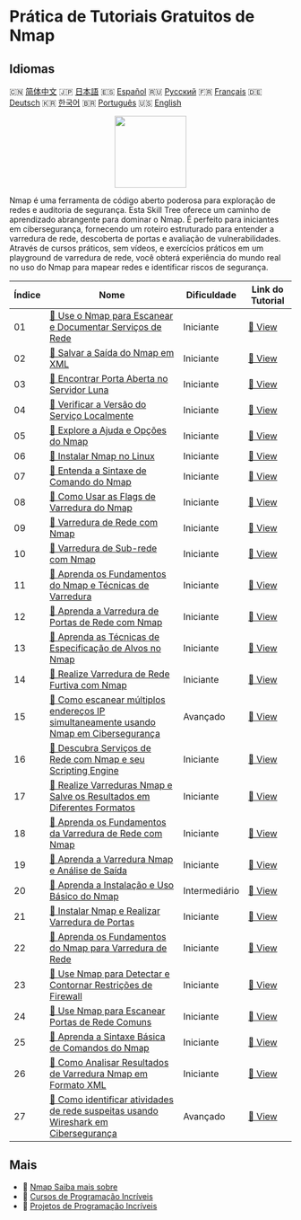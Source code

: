 # Prática de Tutoriais Gratuitos de Nmap

## Idiomas

🇨🇳 [简体中文](README_zh.md) 🇯🇵 [日本語](README_ja.md) 🇪🇸 [Español](README_es.md) 🇷🇺 [Русский](README_ru.md) 🇫🇷 [Français](README_fr.md) 🇩🇪 [Deutsch](README_de.md) 🇰🇷 [한국어](README_ko.md) 🇧🇷 [Português](README_pt.md) 🇺🇸 [English](README.md) 

<div align="center">
<img width="128px" src="https://file.labex.io/path/pPoL1KPkCT9I.png">
</div>

Nmap é uma ferramenta de código aberto poderosa para exploração de redes e auditoria de segurança. Esta Skill Tree oferece um caminho de aprendizado abrangente para dominar o Nmap. É perfeito para iniciantes em cibersegurança, fornecendo um roteiro estruturado para entender a varredura de rede, descoberta de portas e avaliação de vulnerabilidades. Através de cursos práticos, sem vídeos, e exercícios práticos em um playground de varredura de rede, você obterá experiência do mundo real no uso do Nmap para mapear redes e identificar riscos de segurança.

|   Índice | Nome                                                                                                                                                                                                                 | Dificuldade   | Link do Tutorial                                                                                                                         |
|----------|----------------------------------------------------------------------------------------------------------------------------------------------------------------------------------------------------------------------|---------------|------------------------------------------------------------------------------------------------------------------------------------------|
|       01 | [📖 Use o Nmap para Escanear e Documentar Serviços de Rede](https://labex.io/pt/tutorials/nmap-use-nmap-to-scan-and-document-network-services-415932)                                                                | Iniciante     | [🔗 View](https://labex.io/pt/tutorials/nmap-use-nmap-to-scan-and-document-network-services-415932)                                      |
|       02 | [📖 Salvar a Saída do Nmap em XML](https://labex.io/pt/tutorials/nmap-save-nmap-output-to-xml-548705)                                                                                                                | Iniciante     | [🔗 View](https://labex.io/pt/tutorials/nmap-save-nmap-output-to-xml-548705)                                                             |
|       03 | [📖 Encontrar Porta Aberta no Servidor Luna](https://labex.io/pt/tutorials/nmap-find-open-port-on-luna-server-548697)                                                                                                | Iniciante     | [🔗 View](https://labex.io/pt/tutorials/nmap-find-open-port-on-luna-server-548697)                                                       |
|       04 | [📖 Verificar a Versão do Serviço Localmente](https://labex.io/pt/tutorials/nmap-verify-service-version-locally-548693)                                                                                              | Iniciante     | [🔗 View](https://labex.io/pt/tutorials/nmap-verify-service-version-locally-548693)                                                      |
|       05 | [📖 Explore a Ajuda e Opções do Nmap](https://labex.io/pt/tutorials/nmap-explore-nmap-help-and-options-in-nmap-547101)                                                                                               | Iniciante     | [🔗 View](https://labex.io/pt/tutorials/nmap-explore-nmap-help-and-options-in-nmap-547101)                                               |
|       06 | [📖 Instalar Nmap no Linux](https://labex.io/pt/tutorials/nmap-install-nmap-on-linux-530181)                                                                                                                         | Iniciante     | [🔗 View](https://labex.io/pt/tutorials/nmap-install-nmap-on-linux-530181)                                                               |
|       07 | [📖 Entenda a Sintaxe de Comando do Nmap](https://labex.io/pt/tutorials/nmap-understand-nmap-command-syntax-530159)                                                                                                  | Iniciante     | [🔗 View](https://labex.io/pt/tutorials/nmap-understand-nmap-command-syntax-530159)                                                      |
|       08 | [📖 Como Usar as Flags de Varredura do Nmap](https://labex.io/pt/tutorials/nmap-how-to-use-nmap-scanning-flags-420509)                                                                                               | Iniciante     | [🔗 View](https://labex.io/pt/tutorials/nmap-how-to-use-nmap-scanning-flags-420509)                                                      |
|       09 | [📖 Varredura de Rede com Nmap](https://labex.io/pt/tutorials/nmap-network-scanning-with-nmap-415959)                                                                                                                | Iniciante     | [🔗 View](https://labex.io/pt/tutorials/nmap-network-scanning-with-nmap-415959)                                                          |
|       10 | [📖 Varredura de Sub-rede com Nmap](https://labex.io/pt/tutorials/nmap-scanning-subnet-with-nmap-415954)                                                                                                             | Iniciante     | [🔗 View](https://labex.io/pt/tutorials/nmap-scanning-subnet-with-nmap-415954)                                                           |
|       11 | [📖 Aprenda os Fundamentos do Nmap e Técnicas de Varredura](https://labex.io/pt/tutorials/nmap-learn-nmap-fundamentals-and-scanning-techniques-415937)                                                               | Iniciante     | [🔗 View](https://labex.io/pt/tutorials/nmap-learn-nmap-fundamentals-and-scanning-techniques-415937)                                     |
|       12 | [📖 Aprenda a Varredura de Portas de Rede com Nmap](https://labex.io/pt/tutorials/nmap-learn-nmap-network-port-scanning-415936)                                                                                      | Iniciante     | [🔗 View](https://labex.io/pt/tutorials/nmap-learn-nmap-network-port-scanning-415936)                                                    |
|       13 | [📖 Aprenda as Técnicas de Especificação de Alvos no Nmap](https://labex.io/pt/tutorials/nmap-learn-target-specification-techniques-in-nmap-415935)                                                                  | Iniciante     | [🔗 View](https://labex.io/pt/tutorials/nmap-learn-target-specification-techniques-in-nmap-415935)                                       |
|       14 | [📖 Realize Varredura de Rede Furtiva com Nmap](https://labex.io/pt/tutorials/nmap-perform-stealth-network-scanning-with-nmap-415933)                                                                                | Iniciante     | [🔗 View](https://labex.io/pt/tutorials/nmap-perform-stealth-network-scanning-with-nmap-415933)                                          |
|       15 | [📖 Como escanear múltiplos endereços IP simultaneamente usando Nmap em Cibersegurança](https://labex.io/pt/tutorials/nmap-how-to-scan-multiple-ip-addresses-simultaneously-using-nmap-in-cybersecurity-414798)      | Avançado      | [🔗 View](https://labex.io/pt/tutorials/nmap-how-to-scan-multiple-ip-addresses-simultaneously-using-nmap-in-cybersecurity-414798)        |
|       16 | [📖 Descubra Serviços de Rede com Nmap e seu Scripting Engine](https://labex.io/pt/tutorials/nmap-discover-network-services-with-nmap-and-its-scripting-engine-415931)                                               | Iniciante     | [🔗 View](https://labex.io/pt/tutorials/nmap-discover-network-services-with-nmap-and-its-scripting-engine-415931)                        |
|       17 | [📖 Realize Varreduras Nmap e Salve os Resultados em Diferentes Formatos](https://labex.io/pt/tutorials/nmap-perform-nmap-scans-and-save-results-in-different-formats-415928)                                        | Iniciante     | [🔗 View](https://labex.io/pt/tutorials/nmap-perform-nmap-scans-and-save-results-in-different-formats-415928)                            |
|       18 | [📖 Aprenda os Fundamentos da Varredura de Rede com Nmap](https://labex.io/pt/tutorials/nmap-learn-nmap-network-scanning-basics-415927)                                                                              | Iniciante     | [🔗 View](https://labex.io/pt/tutorials/nmap-learn-nmap-network-scanning-basics-415927)                                                  |
|       19 | [📖 Aprenda a Varredura Nmap e Análise de Saída](https://labex.io/pt/tutorials/nmap-learn-nmap-scanning-and-output-analysis-415926)                                                                                  | Iniciante     | [🔗 View](https://labex.io/pt/tutorials/nmap-learn-nmap-scanning-and-output-analysis-415926)                                             |
|       20 | [📖 Aprenda a Instalação e Uso Básico do Nmap](https://labex.io/pt/tutorials/nmap-learn-nmap-installation-and-basic-usage-415924)                                                                                    | Intermediário | [🔗 View](https://labex.io/pt/tutorials/nmap-learn-nmap-installation-and-basic-usage-415924)                                             |
|       21 | [📖 Instalar Nmap e Realizar Varredura de Portas](https://labex.io/pt/tutorials/nmap-install-nmap-and-perform-port-scanning-415923)                                                                                  | Iniciante     | [🔗 View](https://labex.io/pt/tutorials/nmap-install-nmap-and-perform-port-scanning-415923)                                              |
|       22 | [📖 Aprenda os Fundamentos do Nmap para Varredura de Rede](https://labex.io/pt/tutorials/nmap-learn-nmap-fundamentals-for-network-scanning-415922)                                                                   | Iniciante     | [🔗 View](https://labex.io/pt/tutorials/nmap-learn-nmap-fundamentals-for-network-scanning-415922)                                        |
|       23 | [📖 Use Nmap para Detectar e Contornar Restrições de Firewall](https://labex.io/pt/tutorials/nmap-use-nmap-to-detect-and-bypass-firewall-restrictions-415921)                                                        | Iniciante     | [🔗 View](https://labex.io/pt/tutorials/nmap-use-nmap-to-detect-and-bypass-firewall-restrictions-415921)                                 |
|       24 | [📖 Use Nmap para Escanear Portas de Rede Comuns](https://labex.io/pt/tutorials/nmap-use-nmap-to-scan-common-network-ports-415920)                                                                                   | Iniciante     | [🔗 View](https://labex.io/pt/tutorials/nmap-use-nmap-to-scan-common-network-ports-415920)                                               |
|       25 | [📖 Aprenda a Sintaxe Básica de Comandos do Nmap](https://labex.io/pt/tutorials/nmap-learn-nmap-basic-command-syntax-415919)                                                                                         | Iniciante     | [🔗 View](https://labex.io/pt/tutorials/nmap-learn-nmap-basic-command-syntax-415919)                                                     |
|       26 | [📖 Como Analisar Resultados de Varredura Nmap em Formato XML](https://labex.io/pt/tutorials/nmap-how-to-analyze-nmap-scan-results-in-xml-format-415516)                                                             | Iniciante     | [🔗 View](https://labex.io/pt/tutorials/nmap-how-to-analyze-nmap-scan-results-in-xml-format-415516)                                      |
|       27 | [📖 Como identificar atividades de rede suspeitas usando Wireshark em Cibersegurança](https://labex.io/pt/tutorials/wireshark-how-to-identify-suspicious-network-activities-using-wireshark-in-cybersecurity-415497) | Avançado      | [🔗 View](https://labex.io/pt/tutorials/wireshark-how-to-identify-suspicious-network-activities-using-wireshark-in-cybersecurity-415497) |

## Mais

- 🔗 [Nmap Saiba mais sobre](https://labex.io/pt/skilltrees/nmap)
- 🔗 [Cursos de Programação Incríveis](https://github.com/labex-labs/awesome-programming-courses)
- 🔗 [Projetos de Programação Incríveis](https://github.com/labex-labs/awesome-programming-projects)

